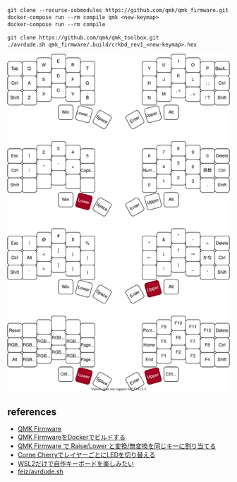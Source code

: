 
```
git clone --recurse-submodules https://github.com/qmk/qmk_firmware.git
docker-compose run --rm compile qmk <new-keymap>
docker-compose run --rm compile
```

```
git clone https://github.com/qmk/qmk_toolbox.git
./avrdude.sh qmk_firmware/.build/crkbd_rev1_<new-keymap>.hex
```

![layout](qmk_firmware/keyboards/crkbd/keymaps/base/layout.drawio.svg)

## references
- [QMK Firmware](https://docs.qmk.fm/#/)
- [QMK FirmwareをDockerでビルドする](https://qiita.com/akiakishitai/items/47292e29e6c4ed2d33dd)
- [QMK Firmware で Raise/Lower と変換/無変換を同じキーに割り当てる](https://okapies.hateblo.jp/entry/2019/02/02/133953)
- [Corne CherryでレイヤーごとにLEDを切り替える](https://zenn.dev/eholic/articles/qmk-crkbd-led#rgb-lighting%E3%81%AE%E5%A0%B4%E5%90%88)
- [WSL2だけで自作キーボードを楽しみたい](https://techracho.bpsinc.jp/miyason/2020_09_01/96931)
- [feiz/avrdude.sh](https://gist.github.com/feiz/21293cbdff8a2e70b2d0af1389f2f279)